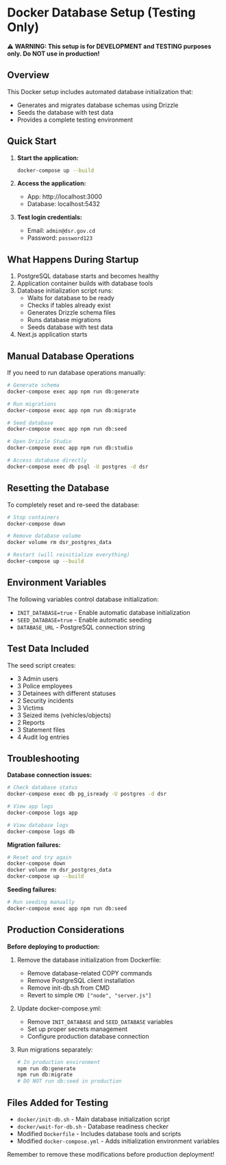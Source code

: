 # Docker Database Setup (Testing Only)

⚠️ **WARNING: This setup is for DEVELOPMENT and TESTING purposes only. Do NOT use in production!**

## Overview

This Docker setup includes automated database initialization that:

- Generates and migrates database schemas using Drizzle
- Seeds the database with test data
- Provides a complete testing environment

## Quick Start

1. **Start the application:**

   ```bash
   docker-compose up --build
   ```

2. **Access the application:**

   - App: http://localhost:3000
   - Database: localhost:5432

3. **Test login credentials:**
   - Email: `admin@dsr.gov.cd`
   - Password: `password123`

## What Happens During Startup

1. PostgreSQL database starts and becomes healthy
2. Application container builds with database tools
3. Database initialization script runs:
   - Waits for database to be ready
   - Checks if tables already exist
   - Generates Drizzle schema files
   - Runs database migrations
   - Seeds database with test data
4. Next.js application starts

## Manual Database Operations

If you need to run database operations manually:

```bash
# Generate schema
docker-compose exec app npm run db:generate

# Run migrations
docker-compose exec app npm run db:migrate

# Seed database
docker-compose exec app npm run db:seed

# Open Drizzle Studio
docker-compose exec app npm run db:studio

# Access database directly
docker-compose exec db psql -U postgres -d dsr
```

## Resetting the Database

To completely reset and re-seed the database:

```bash
# Stop containers
docker-compose down

# Remove database volume
docker volume rm dsr_postgres_data

# Restart (will reinitialize everything)
docker-compose up --build
```

## Environment Variables

The following variables control database initialization:

- `INIT_DATABASE=true` - Enable automatic database initialization
- `SEED_DATABASE=true` - Enable automatic seeding
- `DATABASE_URL` - PostgreSQL connection string

## Test Data Included

The seed script creates:

- 3 Admin users
- 3 Police employees
- 3 Detainees with different statuses
- 2 Security incidents
- 3 Victims
- 3 Seized items (vehicles/objects)
- 2 Reports
- 3 Statement files
- 4 Audit log entries

## Troubleshooting

**Database connection issues:**

```bash
# Check database status
docker-compose exec db pg_isready -U postgres -d dsr

# View app logs
docker-compose logs app

# View database logs
docker-compose logs db
```

**Migration failures:**

```bash
# Reset and try again
docker-compose down
docker volume rm dsr_postgres_data
docker-compose up --build
```

**Seeding failures:**

```bash
# Run seeding manually
docker-compose exec app npm run db:seed
```

## Production Considerations

**Before deploying to production:**

1. Remove the database initialization from Dockerfile:

   - Remove database-related COPY commands
   - Remove PostgreSQL client installation
   - Remove init-db.sh from CMD
   - Revert to simple `CMD ["node", "server.js"]`

2. Update docker-compose.yml:

   - Remove `INIT_DATABASE` and `SEED_DATABASE` variables
   - Set up proper secrets management
   - Configure production database connection

3. Run migrations separately:
   ```bash
   # In production environment
   npm run db:generate
   npm run db:migrate
   # DO NOT run db:seed in production
   ```

## Files Added for Testing

- `docker/init-db.sh` - Main database initialization script
- `docker/wait-for-db.sh` - Database readiness checker
- Modified `Dockerfile` - Includes database tools and scripts
- Modified `docker-compose.yml` - Adds initialization environment variables

Remember to remove these modifications before production deployment!
